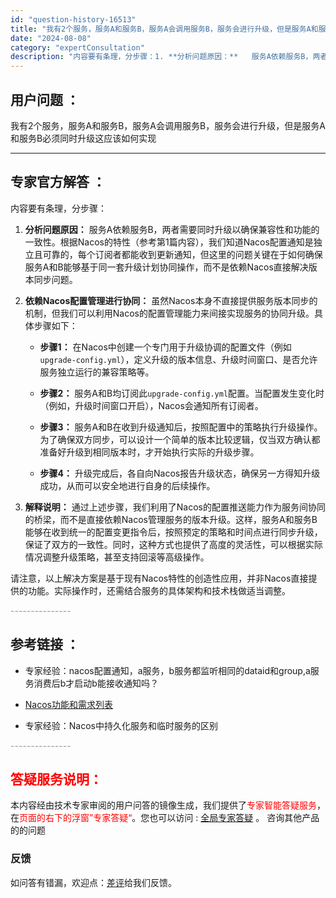 ```yaml
---
id: "question-history-16513"
title: "我有2个服务，服务A和服务B，服务A会调用服务B，服务会进行升级，但是服务A和服务B必须同时升级这应该如何"
date: "2024-08-08"
category: "expertConsultation"
description: "内容要有条理，分步骤：1. **分析问题原因：**   服务A依赖服务B，两者需要同时升级以确保兼容性和功能的一致性。根据Nacos的特性（参考第1篇内容），我们知道Nacos配置通知是独立且可靠的，每个订阅者都能收到更新通知，但这里的问题关键在于如何确保服务A和B能够基于同一套升级计划协同操作，而"
---
```


## 用户问题 ： 
 我有2个服务，服务A和服务B，服务A会调用服务B，服务会进行升级，但是服务A和服务B必须同时升级这应该如何实现  

---------------
## 专家官方解答 ：

内容要有条理，分步骤：

1. **分析问题原因：**
   服务A依赖服务B，两者需要同时升级以确保兼容性和功能的一致性。根据Nacos的特性（参考第1篇内容），我们知道Nacos配置通知是独立且可靠的，每个订阅者都能收到更新通知，但这里的问题关键在于如何确保服务A和B能够基于同一套升级计划协同操作，而不是依赖Nacos直接解决版本同步问题。

2. **依赖Nacos配置管理进行协同：**
   虽然Nacos本身不直接提供服务版本同步的机制，但我们可以利用Nacos的配置管理能力来间接实现服务的协同升级。具体步骤如下：

   - **步骤1：** 在Nacos中创建一个专门用于升级协调的配置文件（例如`upgrade-config.yml`），定义升级的版本信息、升级时间窗口、是否允许服务独立运行的兼容策略等。
   
   - **步骤2：** 服务A和B均订阅此`upgrade-config.yml`配置。当配置发生变化时（例如，升级时间窗口开启），Nacos会通知所有订阅者。
   
   - **步骤3：** 服务A和B在收到升级通知后，按照配置中的策略执行升级操作。为了确保双方同步，可以设计一个简单的版本比较逻辑，仅当双方确认都准备好升级到相同版本时，才开始执行实际的升级步骤。
   
   - **步骤4：** 升级完成后，各自向Nacos报告升级状态，确保另一方得知升级成功，从而可以安全地进行自身的后续操作。

3. **解释说明：**
   通过上述步骤，我们利用了Nacos的配置推送能力作为服务间协同的桥梁，而不是直接依赖Nacos管理服务的版本升级。这样，服务A和服务B能够在收到统一的配置变更指令后，按照预定的策略和时间点进行同步升级，保证了双方的一致性。同时，这种方式也提供了高度的灵活性，可以根据实际情况调整升级策略，甚至支持回滚等高级操作。

请注意，以上解决方案是基于现有Nacos特性的创造性应用，并非Nacos直接提供的功能。实际操作时，还需结合服务的具体架构和技术栈做适当调整。


<font color="#949494">---------------</font> 


## 参考链接 ：

* 专家经验：nacos配置通知，a服务，b服务都监听相同的dataid和group,a服务消费后b才启动b能接收通知吗？ 
 
 * [Nacos功能和需求列表](https://nacos.io/docs/latest/archive/feature-list)
 
 * 专家经验：Nacos中持久化服务和临时服务的区别 


 <font color="#949494">---------------</font> 
 


## <font color="#FF0000">答疑服务说明：</font> 

本内容经由技术专家审阅的用户问答的镜像生成，我们提供了<font color="#FF0000">专家智能答疑服务</font>，在<font color="#FF0000">页面的右下的浮窗”专家答疑“</font>。您也可以访问 : [全局专家答疑](https://answer.opensource.alibaba.com/docs/intro) 。 咨询其他产品的的问题

### 反馈
如问答有错漏，欢迎点：[差评](https://ai.nacos.io/user/feedbackByEnhancerGradePOJOID?enhancerGradePOJOId=16524)给我们反馈。
